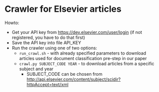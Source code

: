 # Crawler for Elsevier articles

Howto:
* Get your API key from https://dev.elsevier.com/user/login (if not registered, you have to do that first)
* Save the API key into file API_KEY
* Run the crawler using one of two options:
    * `run_crawl.sh` - with already specified parameters to download articles used for document classification pre-step in our paper
    * `crawl.py SUBJECT_CODE YEAR` - to download articles from a specific subject and year
        * SUBJECT_CODE can be chosen from http://api.elsevier.com/content/subject/scidir?httpAccept=text/xml
